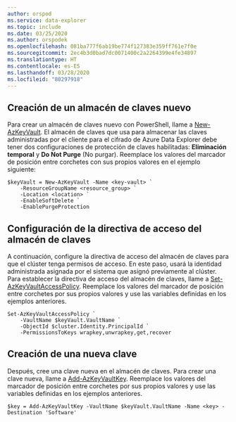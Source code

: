 ```yaml
---
author: orspod
ms.service: data-explorer
ms.topic: include
ms.date: 03/25/2020
ms.author: orspodek
ms.openlocfilehash: 081ba777f6ab19be774f127383e359ff761e7f0e
ms.sourcegitcommit: 2ec4b3d0bad7dc0071400c2a2264399e4fe34897
ms.translationtype: HT
ms.contentlocale: es-ES
ms.lasthandoff: 03/28/2020
ms.locfileid: "80297918"
---
```

## <a name="create-a-new-key-vault"></a>Creación de un almacén de claves nuevo

Para crear un almacén de claves nuevo con PowerShell, llame a [New-AzKeyVault](/powershell/module/az.keyvault/new-azkeyvault). El almacén de claves que usa para almacenar las claves administradas por el cliente para el cifrado de Azure Data Explorer debe tener dos configuraciones de protección de claves habilitadas: **Eliminación temporal** y **Do Not Purge** (No purgar). Reemplace los valores del marcador de posición entre corchetes con sus propios valores en el ejemplo siguiente:

```azurepowershell-interactive
$keyVault = New-AzKeyVault -Name <key-vault> `
    -ResourceGroupName <resource_group> `
    -Location <location> `
    -EnableSoftDelete `
    -EnablePurgeProtection
```

## <a name="configure-the-key-vault-access-policy"></a>Configuración de la directiva de acceso del almacén de claves

A continuación, configure la directiva de acceso del almacén de claves para que el clúster tenga permisos de acceso. En este paso, usará la identidad administrada asignada por el sistema que asignó previamente al clúster. Para establecer la directiva de acceso del almacén de claves, llame a [Set-AzKeyVaultAccessPolicy](/powershell/module/az.keyvault/set-azkeyvaultaccesspolicy). Reemplace los valores del marcador de posición entre corchetes por sus propios valores y use las variables definidas en los ejemplos anteriores.

```azurepowershell-interactive
Set-AzKeyVaultAccessPolicy `
    -VaultName $keyVault.VaultName `
    -ObjectId $cluster.Identity.PrincipalId `
    -PermissionsToKeys wrapkey,unwrapkey,get,recover
```

## <a name="create-a-new-key"></a>Creación de una nueva clave

Después, cree una clave nueva en el almacén de claves. Para crear una clave nueva, llame a [Add-AzKeyVaultKey](/powershell/module/az.keyvault/add-azkeyvaultkey). Reemplace los valores del marcador de posición entre corchetes por sus propios valores y use las variables definidas en los ejemplos anteriores.

```azurepowershell-interactive
$key = Add-AzKeyVaultKey -VaultName $keyVault.VaultName -Name <key> -Destination 'Software'
```
